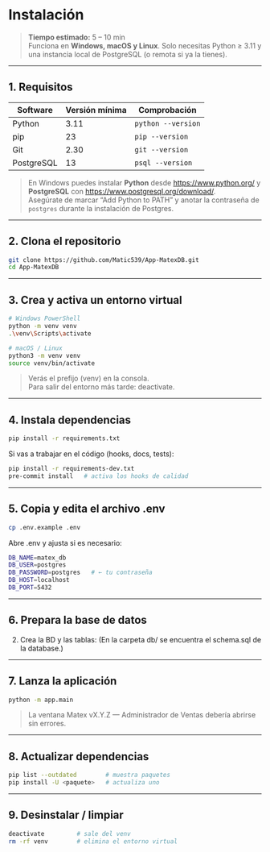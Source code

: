 # Instalación

> **Tiempo estimado:** 5 – 10 min  
> Funciona en **Windows, macOS y Linux**. Solo necesitas Python ≥ 3.11 y una
> instancia local de PostgreSQL (o remota si ya la tienes).

---

## 1. Requisitos

| Software | Versión mínima | Comprobación |
|----------|----------------|--------------|
| Python   | 3.11           | `python --version` |
| pip      | 23             | `pip --version` |
| Git      | 2.30           | `git --version` |
| PostgreSQL | 13           | `psql --version` |

> En Windows puedes instalar **Python** desde
> <https://www.python.org/> y **PostgreSQL** con
> <https://www.postgresql.org/download/>.<br>
> Asegúrate de marcar “Add Python to PATH” y anotar la contraseña de `postgres`
> durante la instalación de Postgres.

---

## 2. Clona el repositorio

```bash
git clone https://github.com/Matic539/App-MatexDB.git
cd App-MatexDB
```

---

## 3. Crea y activa un entorno virtual

```bash
# Windows PowerShell
python -m venv venv
.\venv\Scripts\activate

# macOS / Linux
python3 -m venv venv
source venv/bin/activate
```
> Verás el prefijo (venv) en la consola.<br>
> Para salir del entorno más tarde: deactivate.

---

## 4. Instala dependencias

```bash
pip install -r requirements.txt
```
Si vas a trabajar en el código (hooks, docs, tests):
```bash
pip install -r requirements-dev.txt
pre-commit install   # activa los hooks de calidad
```

---

## 5. Copia y edita el archivo .env

```bash
cp .env.example .env
```
Abre .env y ajusta si es necesario:
```bash
DB_NAME=matex_db
DB_USER=postgres
DB_PASSWORD=postgres   # ← tu contraseña
DB_HOST=localhost
DB_PORT=5432
```

---

## 6. Prepara la base de datos

2. Crea la BD y las tablas:
(En la carpeta db/ se encuentra el schema.sql de la database.)

---

## 7. Lanza la aplicación

```bash
python -m app.main
```
> La ventana Matex vX.Y.Z — Administrador de Ventas debería abrirse sin errores.

---

## 8. Actualizar dependencias

```bash
pip list --outdated        # muestra paquetes
pip install -U <paquete>   # actualiza uno
```

---

## 9. Desinstalar / limpiar

```bash
deactivate         # sale del venv
rm -rf venv        # elimina el entorno virtual
```


